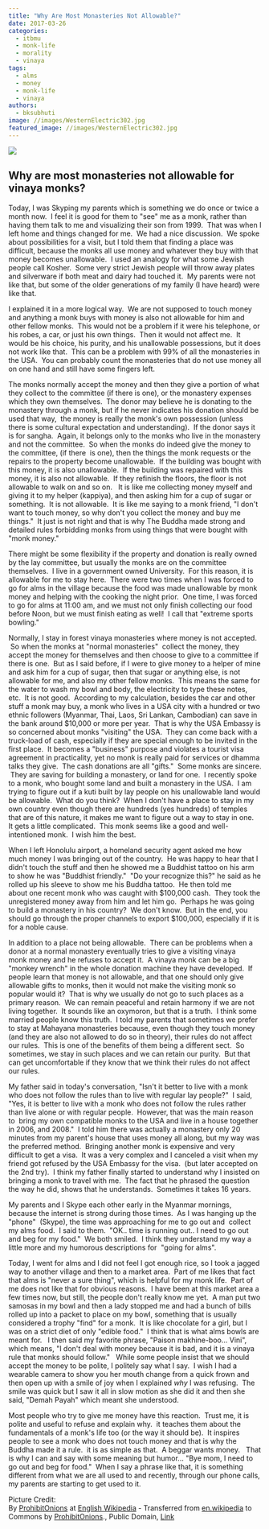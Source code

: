 ```yaml
---
title: "Why Are Most Monasteries Not Allowable?"
date: 2017-03-26
categories: 
  - itbmu
  - monk-life
  - morality
  - vinaya
tags: 
  - alms
  - money
  - monk-life
  - vinaya
authors: 
  - bksubhuti
image: //images/WesternElectric302.jpg
featured_image: //images/WesternElectric302.jpg
---
```


[![](/images/WesternElectric302.jpg)](https://subhuti.withmetta.net/wp-content/uploads/2017/03/WesternElectric302.jpg)

## Why are most monasteries not allowable for vinaya monks?

Today, I was Skyping my parents which is something we do once or twice a month now.  I feel it is good for them to "see" me as a monk, rather than having them talk to me and visualizing their son from 1999.  That was when I left home and things changed for me.  We had a nice discussion.  We spoke about possibilities for a visit, but I told them that finding a place was difficult, because the monks all use money and whatever they buy with that money becomes unallowable.  I used an analogy for what some Jewish people call Kosher.  Some very strict Jewish people will throw away plates and silverware if both meat and dairy had touched it.  My parents were not like that, but some of the older generations of my family (I have heard) were like that.

I explained it in a more logical way.  We are not supposed to touch money and anything a monk buys with money is also not allowable for him and other fellow monks.  This would not be a problem if it were his telephone, or his robes, a car, or just his own things.  Then it would not affect me.  It would be his choice, his purity, and his unallowable possessions, but it does not work like that.  This can be a problem with 99% of all the monasteries in the USA.  You can probably count the monasteries that do not use money all on one hand and still have some fingers left.  

The monks normally accept the money and then they give a portion of what they collect to the committee (if there is one), or the monastery expenses which they own themselves.  The donor may believe he is donating to the monastery through a monk, but if he never indicates his donation should be used that way,  the money is really the monk's own possession (unless there is some cultural expectation and understanding).  If the donor says it is for sangha.  Again, it belongs only to the monks who live in the monastery and not the committee.  So when the monks do indeed give the money to the committee, (if there  is one), then the things the monk requests or the repairs to the property become unallowable.  If the building was bought with this money, it is also unallowable.  If the building was repaired with this money, it is also not allowable.  If they refinish the floors, the floor is not allowable to walk on and so on.   It is like me collecting money myself and giving it to my helper (kappiya), and then asking him for a cup of sugar or something.  It is not allowable.  It is like me saying to a monk friend, "I don't want to touch money, so why don't you collect the money and buy me things."  It just is not right and that is why The Buddha made strong and detailed rules forbidding monks from using things that were bought with "monk money."

There might be some flexibility if the property and donation is really owned by the lay committee, but usually the monks are on the committee themselves.  I live in a government owned University.  For this reason, it is allowable for me to stay here.  There were two times when I was forced to go for alms in the village because the food was made unallowable by monk money and helping with the cooking the night prior.  One time, I was forced to go for alms at 11:00 am, and we must not only finish collecting our food before Noon, but we must finish eating as well!  I call that "extreme sports bowling."

Normally, I stay in forest vinaya monasteries where money is not accepted.  So when the monks at "normal monasteries"  collect the money, they accept the money for themselves and then choose to give to a committee if there is one.  But as I said before, if I were to give money to a helper of mine and ask him for a cup of sugar, then that sugar or anything else, is not allowable for me, and also my other fellow monks.  This means the same for the water to wash my bowl and body, the electricity to type these notes, etc.  It is not good.  According to my calculation, besides the car and other stuff a monk may buy, a monk who lives in a USA city with a hundred or two ethnic followers (Myanmar, Thai, Laos, Sri Lankan, Cambodian) can save in the bank around $10,000 or more per year.  That is why the USA Embassy is so concerned about monks "visiting" the USA.  They can come back with a truck-load of cash, especially if they are special enough to be invited in the first place.  It becomes a "business" purpose and violates a tourist visa agreement in practicality, yet no monk is really paid for services or dhamma talks they give.  The cash donations are all "gifts."  Some monks are sincere.  They are saving for building a monastery, or land for one.  I recently spoke to a monk, who bought some land and built a monastery in the USA.  I am trying to figure out if a kuti built by lay people on his unallowable land would be allowable.  What do you think?  When I don't have a place to stay in my own country even though there are hundreds (yes hundreds) of temples that are of this nature, it makes me want to figure out a way to stay in one.   It gets a little complicated.  This monk seems like a good and well-intentioned monk.  I wish him the best.

When I left Honolulu airport, a homeland security agent asked me how much money I was bringing out of the country.  He was happy to hear that I didn't touch the stuff and then he showed me a Buddhist tattoo on his arm to show he was "Buddhist friendly."  "Do your recognize this?" he said as he rolled up his sleeve to show me his Buddha tattoo.  He then told me about one recent monk who was caught with $100,000 cash.  They took the unregistered money away from him and let him go.  Perhaps he was going to build a monastery in his country?  We don't know.  But in the end, you should go through the proper channels to export $100,000, especially if it is for a noble cause.

In addition to a place not being allowable.  There can be problems when a donor at a normal monastery eventually tries to give a visiting vinaya monk money and he refuses to accept it.  A vinaya monk can be a big "monkey wrench" in the whole donation machine they have developed.  If people learn that money is not allowable, and that one should only give allowable gifts to monks, then it would not make the visiting monk so popular would it?  That is why we usually do not go to such places as a primary reason.  We can remain peaceful and retain harmony if we are not living together.  It sounds like an oxymoron, but that is a truth.  I think some married people know this truth.  I told my parents that sometimes we prefer to stay at Mahayana monasteries because, even though they touch money (and they are also not allowed to do so in theory), their rules do not affect our rules.  This is one of the benefits of them being a different sect.  So sometimes, we stay in such places and we can retain our purity.  But that can get uncomfortable if they know that we think their rules do not affect our rules.

My father said in today's conversation, "Isn't it better to live with a monk who does not follow the rules than to live with regular lay people?"  I said, "Yes, it is better to live with a monk who does not follow the rules rather than live alone or with regular people.  However, that was the main reason to  bring my own compatible monks to the USA and live in a house together in 2006, and 2008."  I told him there was actually a monastery only 20 minutes from my parent's house that uses money all along, but my way was the preferred method.  Bringing another monk is expensive and very difficult to get a visa.  It was a very complex and I canceled a visit when my friend got refused by the USA Embassy for the visa.  (but later accepted on the 2nd try).  I think my father finally started to understand why I insisted on bringing a monk to travel with me.  The fact that he phrased the question the way he did, shows that he understands.  Sometimes it takes 16 years.

My parents and I Skype each other early in the Myanmar mornings, because the internet is strong during those times.  As I was hanging up the "phone"  (Skype), the time was approaching for me to go out and  collect my alms food.  I said to them.  "OK.. time is running out.. I need to go out and beg for my food."  We both smiled.  I think they understand my way a little more and my humorous descriptions for  "going for alms".

Today, I went for alms and I did not feel I got enough rice, so I took a jagged way to another village and then to a market area.  Part of me likes that fact that alms is "never a sure thing", which is helpful for my monk life.  Part of me does not like that for obvious reasons.  I have been at this market area a few times now, but still, the people don't really know me yet.  A man put two samosas in my bowl and then a lady stopped me and had a bunch of bills rolled up into a packet to place on my bowl, something that is usually considered a trophy "find" for a monk.  It is like chocolate for a girl, but I was on a strict diet of only "edible food."  I think that is what alms bowls are meant for.   I then said my favorite phrase, "Paison makhine-boo... Vini", which means, "I don't deal with money because it is bad, and it is a vinaya rule that monks should follow."   While some people insist that we should accept the money to be polite, I politely say what I say.  I wish I had a wearable camera to show you her mouth change from a quick frown and then open up with a smile of joy when I explained _why_ I was refusing.  The smile was quick but I saw it all in slow motion as she did it and then she said, "Demah Payah" which meant she understood.

Most people who try to give me money have this reaction.  Trust me, it is polite and useful to refuse and explain why.  it teaches them about the fundamentals of a monk's life too (or the way it should be).  It inspires people to see a monk who does not touch money and that is why the Buddha made it a rule.  it is as simple as that.  A beggar wants money.   That is why I can and say with some meaning but humor... "Bye mom, I need to go out and beg for food."  When I say a phrase like that, it is something different from what we are all used to and recently, through our phone calls, my parents are starting to get used to it.

Picture Credit:  
By [ProhibitOnions](https://en.wikipedia.org/wiki/User:ProhibitOnions "wikipedia:User:ProhibitOnions") at [English Wikipedia](https://en.wikipedia.org/wiki/ "wikipedia:") - Transferred from [en.wikipedia](//en.wikipedia.org) to Commons by [ProhibitOnions](//commons.wikimedia.org/wiki/User:ProhibitOnions "User:ProhibitOnions")., Public Domain, [Link](https://commons.wikimedia.org/w/index.php?curid=4446552)
